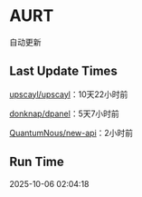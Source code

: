 # AURT

自动更新


## Last Update Times

[upscayl/upscayl](https://github.com/upscayl/upscayl)：10天22小时前

[donknap/dpanel](https://github.com/donknap/dpanel)：5天7小时前

[QuantumNous/new-api](https://github.com/QuantumNous/new-api)：2小时前


## Run Time
2025-10-06 02:04:18
